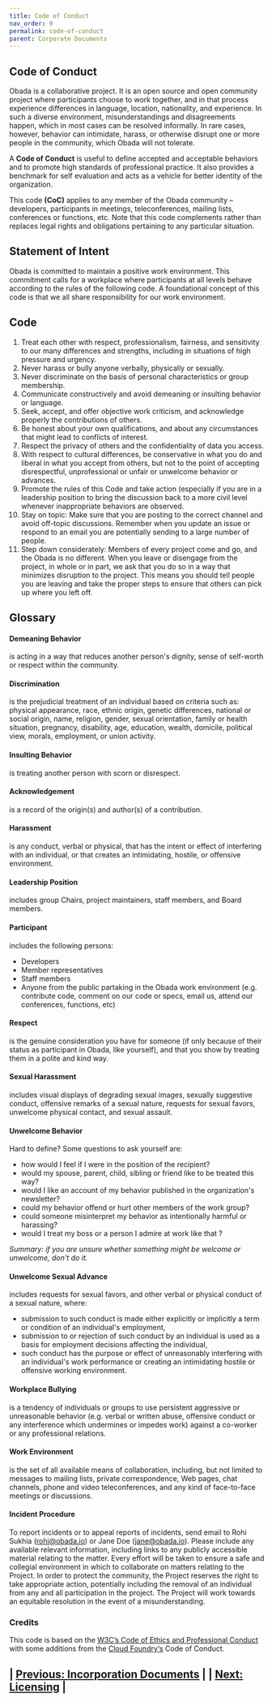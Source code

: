 ```yaml
---
title: Code of Conduct
nav_order: 9
permalink: code-of-conduct
parent: Corporate Documents 
---
```

## Code of Conduct

Obada is a collaborative project. It is an open source and open community project where participants choose to work together, and in that process experience differences in language, location, nationality, and experience. In such a diverse environment, misunderstandings and disagreements happen, which in most cases can be resolved informally. In rare cases, however, behavior can intimidate, harass, or otherwise disrupt one or more people in the community, which Obada will not tolerate.

A <strong>Code of Conduct</strong> is useful to define accepted and acceptable behaviors and to promote high standards of professional practice. It also provides a benchmark for self evaluation and acts as a vehicle for better identity of the organization.

This code <strong>(CoC)</strong> applies to any member of the Obada community – developers, participants in meetings, teleconferences, mailing lists, conferences or functions, etc. Note that this code complements rather than replaces legal rights and obligations pertaining to any particular situation.

## Statement of Intent

Obada is committed to maintain a positive work environment. This commitment calls for a workplace where participants at all levels behave according to the rules of the following code. A foundational concept of this code is that we all share responsibility for our work environment.

## Code
1. Treat each other with respect, professionalism, fairness, and sensitivity to our many differences and strengths, including in situations of high pressure and urgency.
2. Never harass or bully anyone verbally, physically or sexually.
3. Never discriminate on the basis of personal characteristics or group membership.
4. Communicate constructively and avoid demeaning or insulting behavior or language.
5. Seek, accept, and offer objective work criticism, and acknowledge properly the contributions of others.
6. Be honest about your own qualifications, and about any circumstances that might lead to conflicts of interest.
7. Respect the privacy of others and the confidentiality of data you access.
8. With respect to cultural differences, be conservative in what you do and liberal in what you accept from others, but not to the point of accepting disrespectful, unprofessional or unfair or unwelcome behavior or advances.
9. Promote the rules of this Code and take action (especially if you are in a leadership position to bring the discussion back to a more civil level whenever inappropriate behaviors are observed.
10. Stay on topic: Make sure that you are posting to the correct channel and avoid off-topic discussions. Remember when you update an issue or respond to an email you are potentially sending to a large number of people.
11. Step down considerately: Members of every project come and go, and the Obada is no different. When you leave or disengage from the project, in whole or in part, we ask that you do so in a way that minimizes disruption to the project. This means you should tell people you are leaving and take the proper steps to ensure that others can pick up where you left off.


## Glossary

#### Demeaning Behavior

is acting in a way that reduces another person's dignity, sense of self-worth or respect within the community.

#### Discrimination

is the prejudicial treatment of an individual based on criteria such as: physical appearance, race, ethnic origin, genetic differences, national or social origin, name, religion, gender, sexual orientation, family or health situation, pregnancy, disability, age, education, wealth, domicile, political view, morals, employment, or union activity.

#### Insulting Behavior

is treating another person with scorn or disrespect.

#### Acknowledgement

is a record of the origin(s) and author(s) of a contribution.

#### Harassment

is any conduct, verbal or physical, that has the intent or effect of interfering with an individual, or that creates an intimidating, hostile, or offensive environment.

#### Leadership Position

includes group Chairs, project maintainers, staff members, and Board members.

#### Participant

includes the following persons:
  + Developers
  + Member representatives
  + Staff members
  + Anyone from the public partaking in the Obada work environment (e.g. contribute code, comment on our code or specs, email us, attend our conferences, functions, etc)


#### Respect

is the genuine consideration you have for someone (if only because of their status as participant in Obada, like yourself), and that you show by treating them in a polite and kind way.

#### Sexual Harassment

includes visual displays of degrading sexual images, sexually suggestive conduct, offensive remarks of a sexual nature, requests for sexual favors, unwelcome physical contact, and sexual assault.

#### Unwelcome Behavior

Hard to define? Some questions to ask yourself are:
  + how would I feel if I were in the position of the recipient?
  + would my spouse, parent, child, sibling or friend like to be treated this way?
  + would I like an account of my behavior published in the organization's newsletter?
  + could my behavior offend or hurt other members of the work group?
  + could someone misinterpret my behavior as intentionally harmful or harassing?
  + would I treat my boss or a person I admire at work like that ?

_Summary: if you are unsure whether something might be welcome or unwelcome, don't do it._

#### Unwelcome Sexual Advance

includes requests for sexual favors, and other verbal or physical conduct of a sexual nature, where:
  + submission to such conduct is made either explicitly or implicitly a term or condition of an individual's employment,
  + submission to or rejection of such conduct by an individual is used as a basis for employment decisions affecting the individual,
  + such conduct has the purpose or effect of unreasonably interfering with an individual's work performance or creating an intimidating hostile or offensive working environment.

#### Workplace Bullying

is a tendency of individuals or groups to use persistent aggressive or unreasonable behavior (e.g. verbal or written abuse, offensive conduct or any interference which undermines or impedes work) against a co-worker or any professional relations.

#### Work Environment

is the set of all available means of collaboration, including, but not limited to messages to mailing lists, private correspondence, Web pages, chat channels, phone and video teleconferences, and any kind of face-to-face meetings or discussions.

#### Incident Procedure

To report incidents or to appeal reports of incidents, send email to Rohi Sukhia ([rohi@obada.io](mailto:rohi@obada.io)) or Jane Doe ([jane@obada.io](mailto:jane@obada.io)). Please include any available relevant information, including links to any publicly accessible material relating to the matter. Every effort will be taken to ensure a safe and collegial environment in which to collaborate on matters relating to the Project. In order to protect the community, the Project reserves the right to take appropriate action, potentially including the removal of an individual from any and all participation in the project. The Project will work towards an equitable resolution in the event of a misunderstanding.

### Credits

This code is based on the [W3C’s Code of Ethics and Professional Conduct](https://www.w3.org/Consortium/cepc) with some additions from the [Cloud Foundry‘s](https://www.cloudfoundry.org/) Code of Conduct.


## | [Previous: Incorporation Documents](incorpoationdocs) |         | [Next: Licensing](licensing) |
